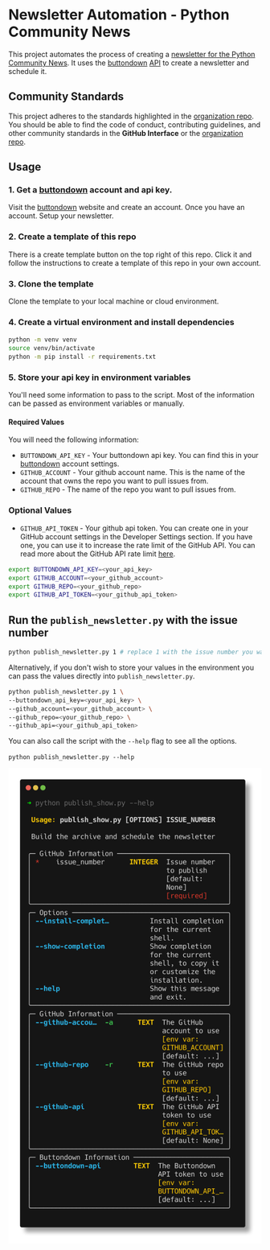 # Newsletter Automation - Python Community News

This project automates the process of creating a [newsletter for the Python Community News](https://buttondown.email/python-community-news). It uses the [buttondown](https://buttondown.email/) [API](https://api.buttondown.email) to create a newsletter and schedule it.

## Community Standards

This project adheres to the standards highlighted in the [organization repo](https://github.com/python-community-news/.github). You should be able to find the code of conduct, contributing guidelines, and other community standards in the **GitHub Interface** or the [organization repo](https://github.com/python-community-news/.github).

## Usage
### 1. Get a [buttondown](https://buttondown.email/) account and api key.

Visit the [buttondown](https://buttondown.email/) website and create an account. Once you have an account. Setup your newsletter.
### 2. Create a template of this repo

There is a create template button on the top right of this repo. Click it and follow the instructions to create a template of this repo in your own account.

### 3. Clone the template

Clone the template to your local machine or cloud environment.

### 4. Create a virtual environment and install dependencies

```bash
python -m venv venv
source venv/bin/activate
python -m pip install -r requirements.txt
```

### 5. Store your api key in environment variables

You'll need some information to pass to the script. Most of the information can be passed as environment variables or manually.

#### Required Values
You will need the following information:

- `BUTTONDOWN_API_KEY` - Your buttondown api key. You can find this in your [buttondown](https://buttondown.email/) account settings.
- `GITHUB_ACCOUNT` - Your github account name. This is the name of the account that owns the repo you want to pull issues from.
- `GITHUB_REPO` - The name of the repo you want to pull issues from.

### Optional Values

- `GITHUB_API_TOKEN` - Your github api token. You can create one in your GitHub account settings in the Developer Settings section. If you have one, you can use it to increase the rate limit of the GitHub API. You can read more about the GitHub API rate limit [here](https://docs.github.com/en/rest/overview/resources-in-the-rest-api#rate-limiting).

```bash
export BUTTONDOWN_API_KEY=<your_api_key>
export GITHUB_ACCOUNT=<your_github_account>
export GITHUB_REPO=<your_github_repo>
export GITHUB_API_TOKEN=<your_github_api_token>
```

## Run the `publish_newsletter.py` with the issue number

```bash
python publish_newsletter.py 1 # replace 1 with the issue number you want to publish

```

Alternatively, if you don't wish to store your values in the environment you can pass the values directly into `publish_newsletter.py`.

```bash
python publish_newsletter.py 1 \
--buttondown_api_key=<your_api_key> \
--github_account=<your_github_account> \
--github_repo=<your_github_repo> \
--github_api=<your_github_api_token>
```

You can also call the script with the `--help` flag to see all the options.

`python publish_newsletter.py --help`

![output for `python publish_newsletter.py --help`](assets/publish_newsletter_help.png)
